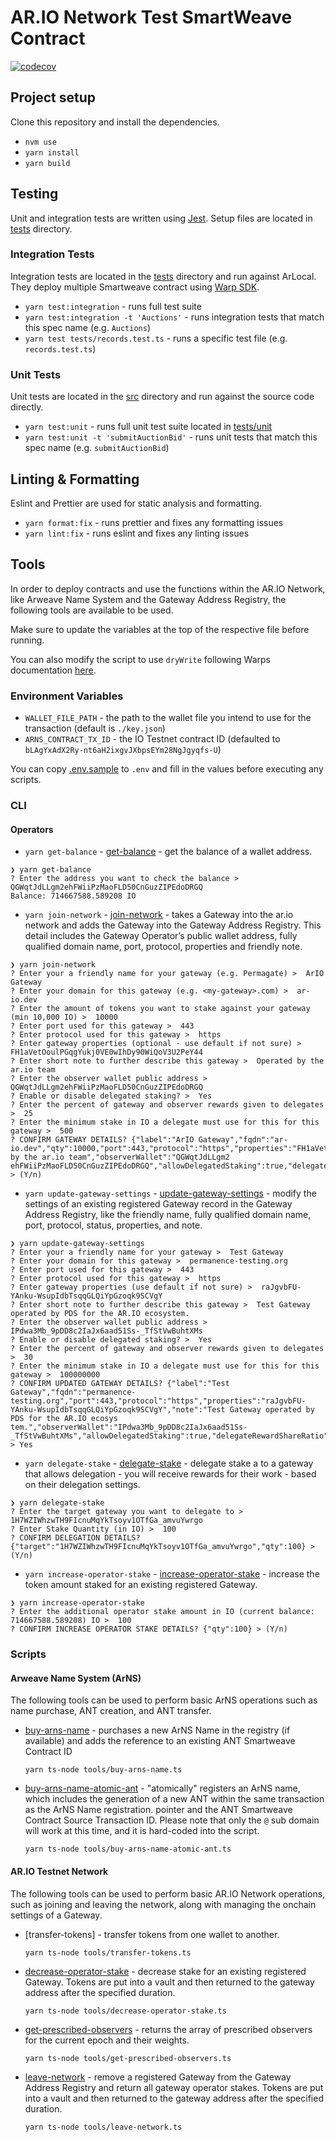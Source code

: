 # AR.IO Network Test SmartWeave Contract

[![codecov](https://codecov.io/gh/ar-io/testnet-contract/graph/badge.svg?token=J2H5WQQ0IX)](https://codecov.io/gh/ar-io/testnet-contract)

## Project setup

Clone this repository and install the dependencies.

- `nvm use`
- `yarn install`
- `yarn build`

## Testing

Unit and integration tests are written using [Jest]. Setup files are located in [tests] directory.

### Integration Tests

Integration tests are located in the [tests] directory and run against ArLocal. They deploy multiple Smartweave contract using [Warp SDK].

- `yarn test:integration` - runs full test suite
- `yarn test:integration -t 'Auctions'` - runs integration tests that match this spec name (e.g. `Auctions`)
- `yarn test tests/records.test.ts` - runs a specific test file (e.g. `records.test.ts`)

### Unit Tests

Unit tests are located in the [src] directory and run against the source code directly.

- `yarn test:unit` - runs full unit test suite located in [tests/unit]
- `yarn test:unit -t 'submitAuctionBid'` - runs unit tests that match this spec name (e.g. `submitAuctionBid`)

## Linting & Formatting

Eslint and Prettier are used for static analysis and formatting.

- `yarn format:fix` - runs prettier and fixes any formatting issues
- `yarn lint:fix` - runs eslint and fixes any linting issues

## Tools

In order to deploy contracts and use the functions within the AR.IO Network, like Arweave Name System and the Gateway Address Registry, the following tools are available to be used.

Make sure to update the variables at the top of the respective file before running.

You can also modify the script to use `dryWrite` following Warps documentation [here](https://academy.warp.cc/docs/sdk/basic/contract-methods#drywrite).

### Environment Variables

- `WALLET_FILE_PATH` - the path to the wallet file you intend to use for the transaction (default is `./key.json`)
- `ARNS_CONTRACT_TX_ID` - the IO Testnet contract ID (defaulted to `bLAgYxAdX2Ry-nt6aH2ixgvJXbpsEYm28NgJgyqfs-U`)

You can copy [.env.sample](./env.sample) to `.env` and fill in the values before executing any scripts.

### CLI

#### Operators

- `yarn get-balance` - [get-balance] - get the balance of a wallet address.

```shell
❯ yarn get-balance
? Enter the address you want to check the balance >  QGWqtJdLLgm2ehFWiiPzMaoFLD50CnGuzZIPEdoDRGQ
Balance: 714667588.589208 IO
```

- `yarn join-network` - [join-network] - takes a Gateway into the ar.io network and adds the Gateway into the Gateway Address Registry. This detail includes the Gateway Operator’s public wallet address, fully qualified domain name, port, protocol, properties and friendly note.

```shell
❯ yarn join-network
? Enter your a friendly name for your gateway (e.g. Permagate) >  ArIO Gateway
? Enter your domain for this gateway (e.g. <my-gateway>.com) >  ar-io.dev
? Enter the amount of tokens you want to stake against your gateway (min 10,000 IO) >  10000
? Enter port used for this gateway >  443
? Enter protocol used for this gateway >  https
? Enter gateway properties (optional - use default if not sure) >  FH1aVetOoulPGqgYukj0VE0wIhDy90WiQoV3U2PeY44
? Enter short note to further describe this gateway >  Operated by the ar.io team
? Enter the observer wallet public address >  QGWqtJdLLgm2ehFWiiPzMaoFLD50CnGuzZIPEdoDRGQ
? Enable or disable delegated staking? >  Yes
? Enter the percent of gateway and observer rewards given to delegates >  25
? Enter the minimum stake in IO a delegate must use for this for this gateway >  500
? CONFIRM GATEWAY DETAILS? {"label":"ArIO Gateway","fqdn":"ar-io.dev","qty":10000,"port":443,"protocol":"https","properties":"FH1aVetOoulPGqgYukj0VE0wIhDy90WiQoV3U2PeY44","note":"Operated by the ar.io team","observerWallet":"QGWqtJdLLgm2
ehFWiiPzMaoFLD50CnGuzZIPEdoDRGQ","allowDelegatedStaking":true,"delegateRewardShareRatio":25,"minDelegatedStake":500} > (Y/n)
```

- `yarn update-gateway-settings` - [update-gateway-settings] - modify the settings of an existing registered Gateway record in the Gateway Address Registry, like the friendly name, fully qualified domain name, port, protocol, status, properties, and note.

```shell
❯ yarn update-gateway-settings
? Enter your a friendly name for your gateway >  Test Gateway
? Enter your domain for this gateway >  permanence-testing.org
? Enter port used for this gateway >  443
? Enter protocol used for this gateway >  https
? Enter gateway properties (use default if not sure) >  raJgvbFU-YAnku-WsupIdbTsqqGLQiYpGzoqk9SCVgY
? Enter short note to further describe this gateway >  Test Gateway operated by PDS for the AR.IO ecosystem.
? Enter the observer wallet public address >  IPdwa3Mb_9pDD8c2IaJx6aad51Ss-_TfStVwBuhtXMs
? Enable or disable delegated staking? >  Yes
? Enter the percent of gateway and observer rewards given to delegates >  30
? Enter the minimum stake in IO a delegate must use for this for this gateway >  100000000
? CONFIRM UPDATED GATEWAY DETAILS? {"label":"Test Gateway","fqdn":"permanence-testing.org","port":443,"protocol":"https","properties":"raJgvbFU-YAnku-WsupIdbTsqqGLQiYpGzoqk9SCVgY","note":"Test Gateway operated by PDS for the AR.IO ecosys
tem.","observerWallet":"IPdwa3Mb_9pDD8c2IaJx6aad51Ss-_TfStVwBuhtXMs","allowDelegatedStaking":true,"delegateRewardShareRatio":30,"minDelegatedStake":100000000} > Yes
```

- `yarn delegate-stake` - [delegate-stake] - delegate stake a to a gateway that allows delegation - you will receive rewards for their work - based on their delegation settings.

```shell
❯ yarn delegate-stake
? Enter the target gateway you want to delegate to >  1H7WZIWhzwTH9FIcnuMqYkTsoyv1OTfGa_amvuYwrgo
? Enter Stake Quantity (in IO) >  100
? CONFIRM DELEGATION DETAILS? {"target":"1H7WZIWhzwTH9FIcnuMqYkTsoyv1OTfGa_amvuYwrgo","qty":100} > (Y/n)
```

- `yarn increase-operator-stake` - [increase-operator-stake] - increase the token amount staked for an existing registered Gateway.

```shell
❯ yarn increase-operator-stake
? Enter the additional operator stake amount in IO (current balance: 714667588.589208) IO >  100
? CONFIRM INCREASE OPERATOR STAKE DETAILS? {"qty":100} > (Y/n)
```

### Scripts

#### Arweave Name System (ArNS)

The following tools can be used to perform basic ArNS operations such as name purchase, ANT creation, and ANT transfer.

- [buy-arns-name] - purchases a new ArNS Name in the registry (if available) and adds the reference to an existing ANT Smartweave Contract ID

  ```shell
  yarn ts-node tools/buy-arns-name.ts
  ```

- [buy-arns-name-atomic-ant] - "atomically" registers an ArNS name, which includes the generation of a new ANT within the same transaction as the ArNS Name registration.
  pointer and the ANT Smartweave Contract Source Transaction ID. Please note that only the `@` sub domain will work at this time, and it is hard-coded into the script.

  ```shell
  yarn ts-node tools/buy-arns-name-atomic-ant.ts
  ```

#### AR.IO Testnet Network

The following tools can be used to perform basic AR.IO Network operations, such as joining and leaving the network, along with managing the onchain settings of a Gateway.

- [transfer-tokens] - transfer tokens from one wallet to another.

  ```shell
  yarn ts-node tools/transfer-tokens.ts
  ```

- [decrease-operator-stake] - decrease stake for an existing registered Gateway. Tokens are put into a vault and then returned to the gateway address after the specified duration.

  ```shell
  yarn ts-node tools/decrease-operator-stake.ts
  ```

- [get-prescribed-observers] - returns the array of prescribed observers for the current epoch and their weights.

  ```shell
  yarn ts-node tools/get-prescribed-observers.ts
  ```

- [leave-network] - remove a registered Gateway from the Gateway Address Registry and return all gateway operator stakes. Tokens are put into a vault and then returned to the gateway address after the specified duration.

  ```shell
  yarn ts-node tools/leave-network.ts
  ```

[get-balance]: tools/cli/get-balance.ts
[join-network]: tools/cli/join-network.ts
[update-gateway-settings]: tools/cli/update-gateway-settings.ts
[increase-operator-stake]: tools/cli/increase-operator-stake.ts
[decrease-operator-stake]: tools/decrease-operator-stake.ts
[delegate-stake]: tools/cli/delegate-stake.ts
[get-prescribed-observers]: tools/get-prescribed-observers.ts
[leave-network]: tools/leave-network.ts
[buy-arns-name]: tools/buy-arns-name.ts
[buy-arns-name-atomic-ant]: /tools/buy-arns-name-atomic-ant.ts
[tests/unit]: /tests/unit
[src]: /src
[tests]: /tests
[Warp SDK]: https://github.com/warp-contracts/warp
[Jest]: https://jestjs.io/
